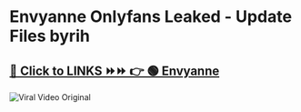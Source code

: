 
 # Envyanne Onlyfans Leaked - Update Files byrih

## <h2><a href="https://clipsfans.com/Envyanne&ref=git">🔗 Click to LINKS ⏩⏩ 👉 🟢 Envyanne </a></h2>

<a href="https://clipsfans.com/Envyanne&ref=git" rel="nofollow" data-target="animated-image.originalLink"><img src="https://i.ibb.co.com/xMMVF88/686577567.gif" alt="Viral Video Original" style="max-width: 100%; display: inline-block;" data-target="animated-image.originalImage"></a>

